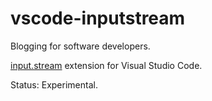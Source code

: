 # vscode-inputstream

Blogging for software developers.

[input.stream](https://input.stream) extension for Visual Studio Code.

Status: Experimental.

